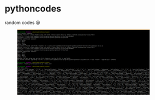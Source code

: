 # pythoncodes
random codes 😪
<figure>
  <img
    src="https://github.com/leyuskckiran1510/pythoncodes/blob/main/image.png"
    title="sample title"
    alt="CLI OUTPUT"
    height={630}
    width={1200}
  />
</figure>
